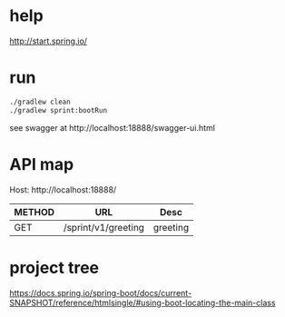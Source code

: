 # help

http://start.spring.io/

# run

```sh
./gradlew clean
./gradlew sprint:bootRun
```

see swagger at http://localhost:18888/swagger-ui.html

# API map

Host: http://localhost:18888/

|METHOD|URL|Desc|
|---|---|---|
|GET|/sprint/v1/greeting|greeting|


# project tree

https://docs.spring.io/spring-boot/docs/current-SNAPSHOT/reference/htmlsingle/#using-boot-locating-the-main-class
